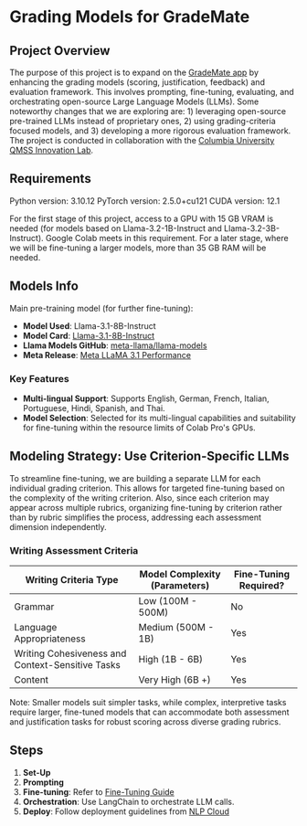 # Grading Models for GradeMate

## Project Overview

The purpose of this project is to expand on the [GradeMate app](https://www.grade-mate.app/) by enhancing the grading models (scoring, justification, feedback) and evaluation framework. This involves prompting, fine-tuning, evaluating, and orchestrating open-source Large Language Models (LLMs). Some noteworthy changes that we are exploring are: 1) leveraging open-source pre-trained LLMs instead of proprietary ones, 2) using grading-criteria focused models, and 3) developing a more rigorous evaluation framework. The project is conducted in collaboration with the [Columbia University QMSS Innovation Lab](https://qmss.columbia.edu/content/how-does-qmss-innovation-lab-work).

## Requirements

Python version: 3.10.12
PyTorch version: 2.5.0+cu121
CUDA version: 12.1

For the first stage of this project, access to a GPU with 15 GB VRAM is needed (for models based on Llama-3.2-1B-Instruct and Llama-3.2-3B-Instruct). Google Colab meets in this requirement. For a later stage, where we will be fine-tuning a larger models, more than 35 GB RAM will be needed.

## Models Info

Main pre-training model (for further fine-tuning):

- **Model Used**: Llama-3.1-8B-Instruct
- **Model Card**: [Llama-3.1-8B-Instruct](https://huggingface.co/meta-llama/Llama-3.1-8B-Instruct)
- **Llama Models GitHub**: [meta-llama/llama-models](https://github.com/meta-llama/llama-models)
- **Meta Release**: [Meta LLaMA 3.1 Performance](https://ai.meta.com/blog/meta-llama-3-1/)

### Key Features

- **Multi-lingual Support**: Supports English, German, French, Italian, Portuguese, Hindi, Spanish, and Thai.
- **Model Selection**: Selected for its multi-lingual capabilities and suitability for fine-tuning within the resource limits of Colab Pro's GPUs.

## Modeling Strategy: Use Criterion-Specific LLMs

To streamline fine-tuning, we are building a separate LLM for each individual grading criterion. This allows for targeted fine-tuning based on the complexity of the writing criterion. Also, since each criterion may appear across multiple rubrics, organizing fine-tuning by criterion rather than by rubric simplifies the process, addressing each assessment dimension independently.

### Writing Assessment Criteria

| Writing Criteria Type          | Model Complexity (Parameters) | Fine-Tuning Required? |
|----------------------------|-------------------------------|------------------------|
| Grammar                    | Low (100M - 500M)            | No                     |
| Language Appropriateness    | Medium (500M - 1B)           | Yes                    |
| Writing Cohesiveness and Context-Sensitive Tasks       | High (1B - 6B)               | Yes                    |
| Content        | Very High (6B +)               | Yes                    |

Note: Smaller models suit simpler tasks, while complex, interpretive tasks require larger, fine-tuned models that can accommodate both assessment and justification tasks for robust scoring across diverse grading rubrics.

## Steps

1. **Set-Up**
2. **Prompting**
3. **Fine-tuning**: Refer to [Fine-Tuning Guide](https://www.llama.com/docs/how-to-guides/fine-tuning/)
4. **Orchestration**: Use LangChain to orchestrate LLM calls.
5. **Deploy**: Follow deployment guidelines from [NLP Cloud](https://nlpcloud.com/how-to-install-and-deploy-llama-3-into-production.html)
